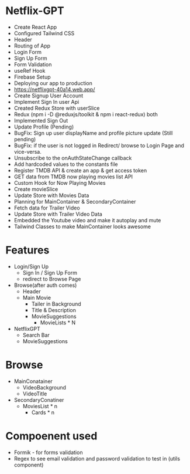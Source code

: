 # Netflix-GPT

- Create React App
- Configured Tailwind CSS
- Header
- Routing of App
- Login Form
- Sign Up Form
- Form Validation
- useRef Hook
- Firebase Setup
- Deploying our app to production
- https://netflixgpt-40a14.web.app/
- Create Signup User Account
- Implement Sign In user Api
- Created Redux Store with userSlice
- Redux (npm i -D @reduxjs/toolkit & npm i react-redux) both
- Implemented Sign Out
- Update Profile (Pending)
- BugFix: Sign up user displayName and profile picture update (Still pending)
- BugFix: if the user is not logged in Redirect/ browse to Login Page and vice-versa.
- Unsubscribe to the onAuthStateChange callback
- Add hardcoded values to the constants file
- Register TMDB API & create an app & get access token
- GET data from TMDB now playing movies list API
- Custom Hook for Now Playing Movies
- Create movieSlice
- Update Store with Movies Data
- Planning for MainContainer & SecondaryContainer
- Fetch data for Trailer Video
- Update Store with Trailer Video Data
- Embedded the Youtube video and make it autoplay and mute
- Tailwind Classes to make MainContainer looks awesome

# Features

- Login/Sign Up
  - Sign In / Sign Up Form
  - redirect to Browse Page
- Browse(after auth comes)
  - Header
  - Main Movie
    - Tailer in Background
    - Title & Description
    - MovieSuggestions
      - MovieLists \* N
- NetflixGPT
  - Search Bar
  - MovieSuggestions

# Browse

- MainConatainer
  - VideoBackground
  - VideoTitle
- SecondaryConatiner
  - MoviesList \* n
    - Cards \* n

# Compoenent used

- Formik - for forms validation
- Regex to see email validation and password validation to test in (utils component)

